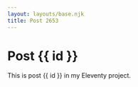 ```yaml
---
layout: layouts/base.njk
title: Post 2653
---
```


# Post {{ id }}

This is post {{ id }} in my Eleventy project.
